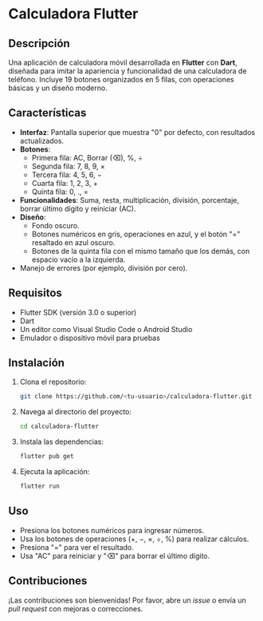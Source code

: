 # Calculadora Flutter

## Descripción
Una aplicación de calculadora móvil desarrollada en **Flutter** con **Dart**, diseñada para imitar la apariencia y funcionalidad de una calculadora de teléfono. Incluye 19 botones organizados en 5 filas, con operaciones básicas y un diseño moderno.

## Características
- **Interfaz**: Pantalla superior que muestra "0" por defecto, con resultados actualizados.
- **Botones**:
  - Primera fila: AC, Borrar (⌫), %, ÷
  - Segunda fila: 7, 8, 9, ×
  - Tercera fila: 4, 5, 6, −
  - Cuarta fila: 1, 2, 3, +
  - Quinta fila: 0, ., =
- **Funcionalidades**: Suma, resta, multiplicación, división, porcentaje, borrar último dígito y reiniciar (AC).
- **Diseño**:
  - Fondo oscuro.
  - Botones numéricos en gris, operaciones en azul, y el botón "=" resaltado en azul oscuro.
  - Botones de la quinta fila con el mismo tamaño que los demás, con espacio vacío a la izquierda.
- Manejo de errores (por ejemplo, división por cero).

## Requisitos
- Flutter SDK (versión 3.0 o superior)
- Dart
- Un editor como Visual Studio Code o Android Studio
- Emulador o dispositivo móvil para pruebas

## Instalación
1. Clona el repositorio:
   ```bash
   git clone https://github.com/<tu-usuario>/calculadora-flutter.git
   ```
2. Navega al directorio del proyecto:
   ```bash
   cd calculadora-flutter
   ```
3. Instala las dependencias:
   ```bash
   flutter pub get
   ```
4. Ejecuta la aplicación:
   ```bash
   flutter run
   ```

## Uso
- Presiona los botones numéricos para ingresar números.
- Usa los botones de operaciones (+, −, ×, ÷, %) para realizar cálculos.
- Presiona "=" para ver el resultado.
- Usa "AC" para reiniciar y "⌫" para borrar el último dígito.

## Contribuciones
¡Las contribuciones son bienvenidas! Por favor, abre un *issue* o envía un *pull request* con mejoras o correcciones.
